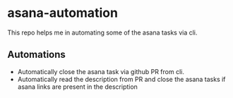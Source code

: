 # asana-automation

This repo helps me in automating some of the asana tasks via cli.

## Automations

- Automatically close the asana task via github PR from cli.
- Automatically read the description from PR and close the asana tasks if asana links are present in the description
